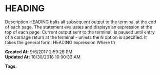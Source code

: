 # HEADING

Description HEADING halts all subsequent output to the terminal at the end of each page. The statement evaluates and displays an expression at the top of each page. Current output sent to the terminal, is paused until entry of a carriage return at the terminal - unless the N option is specified. It takes the general form: HEADING expression Where th  

**Created At:** 9/6/2017 2:59:26 PM  
**Updated At:** 10/30/2018 10:00:33 AM  

**Tags:**
<badge text='page formatting' vertical='middle' />
